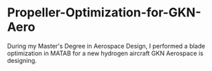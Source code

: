 # Propeller-Optimization-for-GKN-Aero
During my Master's Degree in Aerospace Design, I performed a blade optimization in MATAB for a new hydrogen aircraft GKN Aerospace is designing.
